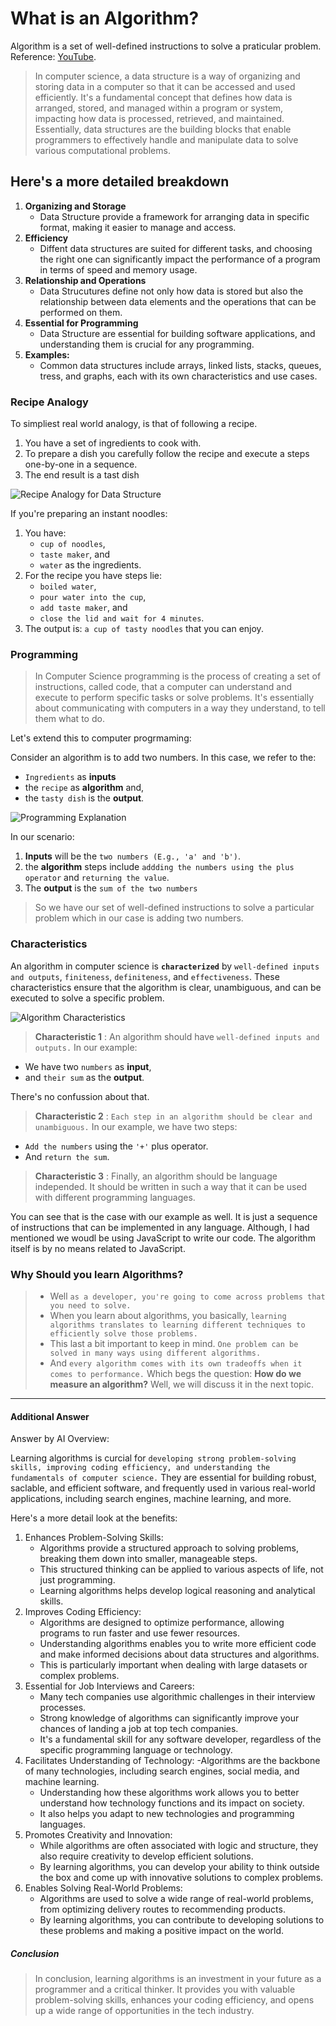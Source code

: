 # What is an Algorithm?

Algorithm is a set of well-defined instructions to solve a praticular problem.
Reference: [YouTube](https://youtu.be/vVYG8TNN7hg?list=PLC3y8-rFHvwjPxNAKvZpdnsr41E0fCMMP&t=10).

> In computer science, a data structure is a way of organizing and storing data in a computer so that it can be accessed and used efficiently. It's a fundamental concept that defines how data is arranged, stored, and managed within a program or system, impacting how data is processed, retrieved, and maintained. Essentially, data structures are the building blocks that enable programmers to effectively handle and manipulate data to solve various computational problems.

## Here's a more detailed breakdown

1. **Organizing and Storage**
   - Data Structure provide a framework for arranging data in specific format, making it easier to manage and access.
1. **Efficiency**
   - Diffent data structures are suited for different tasks, and choosing the right one can significantly impact the performance of a program in terms of speed and memory usage.
1. **Relationship and Operations**
   - Data Strucutures define not only how data is stored but also the relationship between data elements and the operations that can be performed on them.
1. **Essential for Programming**
   - Data Structure are essential for building software applications, and understanding them is crucial for any programming.
1. **Examples:**
   - Common data structures include arrays, linked lists, stacks, queues, tress, and graphs, each with its own characteristics and use cases.

### Recipe Analogy

To simpliest real world analogy, is that of following a recipe.

1. You have a set of ingredients to cook with.
1. To prepare a dish you carefully follow the recipe and execute a steps one-by-one in a sequence.
1. The end result is a tast dish

![Recipe Analogy for Data Structure](../imgs/lesson-02-recipe-analogy.png)

If you're preparing an instant noodles:

1. You have:
   - `cup of noodles`,
   - `taste maker`, and
   - `water` as the ingredients.
1. For the recipe you have steps lie:
   - `boiled water`,
   - `pour water into the cup`,
   - `add taste maker`, and
   - `close the lid and wait for 4 minutes`.
1. The output is: `a cup of tasty noodles` that you can enjoy.

### Programming

> In Computer Science programming is the process of creating a set of instructions, called code, that a computer can understand and execute to perform specific tasks or solve problems. It's essentially about communicating with computers in a way they understand, to tell them what to do.

Let's extend this to computer progrmaming:

Consider an algorithm is to add two numbers. In this case, we refer to the:

- `Ingredients` as **inputs**
- the `recipe` as **algorithm** and,
- the `tasty dish` is the **output**.

![Programming Explanation](../imgs/lesson-02-programming.png)

In our scenario:

1. **Inputs** will be the `two numbers (E.g., 'a' and 'b')`.
1. the **algorithm** steps include `addding the numbers using the plus operator` and `returning the value`.
1. The **output** is the `sum of the two numbers`

> So we have our set of well-defined instructions to solve a particular problem which in our case is adding two numbers.

### Characteristics

An algorithm in computer science is **`characterized`** by `well-defined inputs and outputs`, `finiteness`, `definiteness`, and `effectiveness`. These characteristics ensure that the algorithm is clear, unambiguous, and can be executed to solve a specific problem.

![Algorithm Characteristics](../imgs/lesson-02-characteristics.png)

> **Characteristic 1** : An algorithm should have `well-defined inputs and outputs.` In our example:

- We have two `numbers` as **input**,
- and `their sum` as the **output**.

There's no confussion about that.

> **Characteristic 2** : `Each step in an algorithm should be clear and unambiguous.` In our example, we have two steps:

- `Add the numbers` using the `'+'` plus operator.
- And `return the sum`.

> **Characteristic 3** : Finally, an algorithm should be language independed. It should be written in such a way that it can be used with different programming languages.

You can see that is the case with our example as well.
It is just a sequence of instructions that can be implemented in any language.
Although, I had mentioned we woudl be using JavaScript to write our code. The algorithm itself is by no means related to JavaScript.

### Why Should you learn Algorithms?

> - Well `as a developer, you're going to come across problems that you need to solve.`
> - When you learn about algorithms, you basically, `learning algorithms translates to learning different techniques to efficiently solve those problems.`
> - This last a bit important to keep in mind. `One problem can be solved in many ways using different algorithms.`
> - And `every algorithm comes with its own tradeoffs when it comes to performance.` Which begs the question: **How do we measure an algorithm?** Well, we will discuss it in the next topic.

---

#### Additional Answer

Answer by AI Overview:

Learning algorithms is curcial for `developing strong problem-solving skills, improving coding efficiency, and understanding the fundamentals of computer science.` They are essential for building robust, saclable, and efficient software, and frequently used in various real-world applications, including search engines, machine learning, and more.

Here's a more detail look at the benefits:

1. Enhances Problem-Solving Skills:
   - Algorithms provide a structured approach to solving problems, breaking them down into smaller, manageable steps.
   - This structured thinking can be applied to various aspects of life, not just programming.
   - Learning algorithms helps develop logical reasoning and analytical skills.
2. Improves Coding Efficiency:
   - Algorithms are designed to optimize performance, allowing programs to run faster and use fewer resources.
   - Understanding algorithms enables you to write more efficient code and make informed decisions about data structures and algorithms.
   - This is particularly important when dealing with large datasets or complex problems.
3. Essential for Job Interviews and Careers:
   - Many tech companies use algorithmic challenges in their interview processes.
   - Strong knowledge of algorithms can significantly improve your chances of landing a job at top tech companies.
   - It's a fundamental skill for any software developer, regardless of the specific programming language or technology.
4. Facilitates Understanding of Technology:
   -Algorithms are the backbone of many technologies, including search engines, social media, and machine learning.
   - Understanding how these algorithms work allows you to better understand how technology functions and its impact on society.
   - It also helps you adapt to new technologies and programming languages.
5. Promotes Creativity and Innovation:
   - While algorithms are often associated with logic and structure, they also require creativity to develop efficient solutions.
   - By learning algorithms, you can develop your ability to think outside the box and come up with innovative solutions to complex problems.
6. Enables Solving Real-World Problems:
   - Algorithms are used to solve a wide range of real-world problems, from optimizing delivery routes to recommending products.
   - By learning algorithms, you can contribute to developing solutions to these problems and making a positive impact on the world.

##### Conclusion

> In conclusion, learning algorithms is an investment in your future as a programmer and a critical thinker. It provides you with valuable problem-solving skills, enhances your coding efficiency, and opens up a wide range of opportunities in the tech industry.

